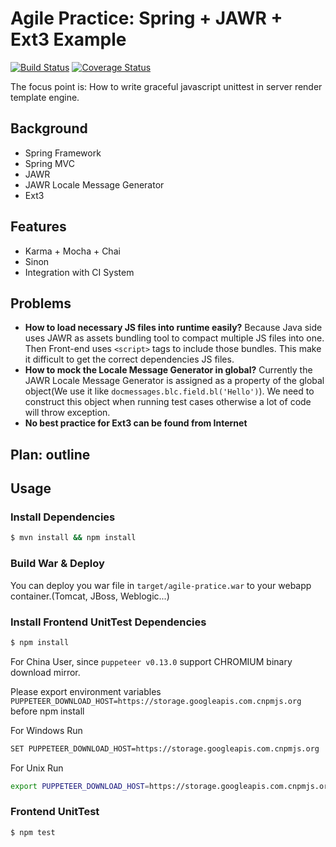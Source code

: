 # Agile Practice: Spring + JAWR + Ext3 Example

[![Build Status](https://travis-ci.org/aquariuslt/spring-jawr-ext.svg?branch=master)](https://travis-ci.org/Aquariuslt/spring-jawr-ext)
[![Coverage Status](https://coveralls.io/repos/github/aquariuslt/spring-jawr-ext/badge.svg?branch=master)](https://coveralls.io/github/aquariuslt/spring-jawr-ext?branch=master)


The focus point is: How to write graceful javascript unittest in server render template engine.


## Background
- Spring Framework 
- Spring MVC
- JAWR
- JAWR Locale Message Generator
- Ext3

## Features
- Karma + Mocha + Chai
- Sinon
- Integration with CI System

## Problems
- **How to load necessary JS files into runtime easily?** Because Java side uses JAWR as assets bundling tool to compact multiple JS files into one. Then Front-end uses `<script>` tags to include those bundles. This make it difficult to get the correct dependencies JS files.
- **How to mock the Locale Message Generator in global?** Currently the JAWR Locale Message Generator is assigned as a property of the global object(We use it like `docmessages.blc.field.bl('Hello')`). We need to construct this object when running test cases otherwise a lot of code will throw exception.
- **No best practice for Ext3 can be found from Internet**

## Plan: outline


## Usage

### Install Dependencies
```bash
$ mvn install && npm install
```

### Build War & Deploy
You can deploy you war file in `target/agile-pratice.war` to your webapp container.(Tomcat, JBoss, Weblogic...)

### Install Frontend UnitTest Dependencies
```bash
$ npm install
```

For China User, since `puppeteer v0.13.0` support CHROMIUM binary download mirror.

Please export environment variables `PUPPETEER_DOWNLOAD_HOST=https://storage.googleapis.com.cnpmjs.org` before npm install

For Windows Run 

```bash
SET PUPPETEER_DOWNLOAD_HOST=https://storage.googleapis.com.cnpmjs.org
```

For Unix Run 
```bash
export PUPPETEER_DOWNLOAD_HOST=https://storage.googleapis.com.cnpmjs.org
```


### Frontend UnitTest
```bash
$ npm test
```




